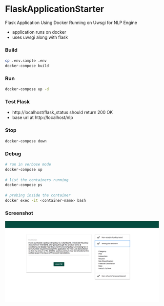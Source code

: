 # FlaskApplicationStarter
Flask Application Using Docker Running on Uwsgi for NLP Engine

- application runs on docker
- uses uwsgi along with flask

### Build
```bash
cp .env.sample .env
docker-compose build
```

### Run
```bash
docker-compose up -d
```

### Test Flask
- http://localhost/flask_status should return 200 OK
- base url at http://localhost/nlp

### Stop
```bash
docker-compose down
```

### Debug
```bash
# run in verbose mode
docker-compose up

# list the containers running
docker-compose ps

# probing inside the container
docker exec -it <container-name> bash
```

### Screenshot
![screenshot of application](screenshot.png)
